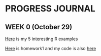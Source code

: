 # PROGRESS JOURNAL
## WEEK 0 (October 29)

[Here](files/example_homework_0.html) is my 5 interesting R examples

[Here](files/IE582_HW1.html) is homework1 and my code is also [here](files/IE582_HW1.Rmd)



